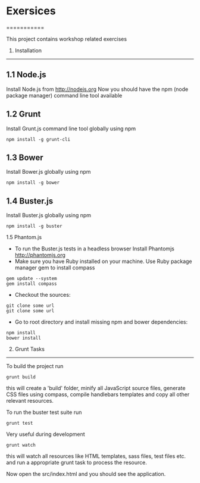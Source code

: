 # Exersices
===========

This project contains workshop related exercises


1. Installation
---------------

1.1 Node.js
-----------

Install Node.js from http://nodejs.org
Now you should have the npm (node package manager) command line tool available

1.2 Grunt
---------

Install Grunt.js command line tool globally using npm

```
npm install -g grunt-cli
```

1.3 Bower
---------

Install Bower.js globally using npm

```
npm install -g bower
```

1.4 Buster.js
-------------

Install Buster.js globally using npm

```
npm install -g buster
```

1.5 Phantom.js

* To run the Buster.js tests in a headless browser Install Phantomjs http://phantomjs.org
* Make sure you have Ruby installed on your machine. Use Ruby package manager gem to install compass

```
gem update --system
gem install compass
```

* Checkout the sources:

```
git clone some url
git clone some url
```

* Go to root directory and install missing npm and bower dependencies:

```
npm install
bower install
```

2. Grunt Tasks
--------------
To build the project run

```
grunt build
```
this will create a 'build' folder, minify all JavaScript source files, generate CSS files using compass, compile handlebars templates and copy all other relevant resources.

To run the buster test suite run

```
grunt test
```

Very useful during development

```
grunt watch
```
this will watch all resources like HTML templates, sass files, test files etc. and run a appropriate grunt task to process the resource.


Now open the src/index.html and you should see the application.